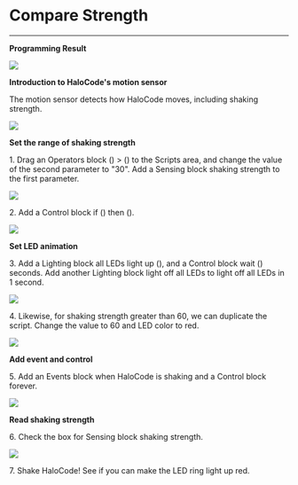 # Compare Strength

****

**Programming Result**

![](<../../../../.gitbook/assets/0 (3).gif>)

**Introduction to HaloCode's motion sensor**

The motion sensor detects how HaloCode moves, including shaking strength.

![](<../../../../.gitbook/assets/1 (6).png>)

**Set the range of shaking strength**

1\. Drag an Operators block () > () to the Scripts area, and change the value of the second parameter to "30". Add a Sensing block shaking strength to the first parameter.

![](<../../../../.gitbook/assets/2 (7).gif>)

2\. Add a Control block if () then ().

![](<../../../../.gitbook/assets/3 (9).gif>)

**Set LED animation**

3\. Add a Lighting block all LEDs light up (), and a Control block wait () seconds. Add another Lighting block light off all LEDs to light off all LEDs in 1 second.

![](<../../../../.gitbook/assets/4 (3).gif>)

4\. Likewise, for shaking strength greater than 60, we can duplicate the script. Change the value to 60 and LED color to red.

![](../../../../.gitbook/assets/5.gif)

**Add event and control**

5\. Add an Events block when HaloCode is shaking and a Control block forever.

![](<../../../../.gitbook/assets/6 (3).gif>)

**Read shaking strength**

6\. Check the box for Sensing block shaking strength.

![](<../../../../.gitbook/assets/7 (5).gif>)

7\. Shake HaloCode! See if you can make the LED ring light up red.
